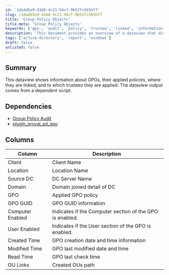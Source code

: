 ```yaml
---
id: '1da4d5e9-4168-4c21-94cf-9b52fc565bf7'
slug: /1da4d5e9-4168-4c21-94cf-9b52fc565bf7
title: 'Group Policy Objects'
title_meta: 'Group Policy Objects'
keywords: ['gpo', 'audit', 'policy', 'trustee', 'linked', 'information', 'output']
description: 'This document provides an overview of a dataview that displays information about Group Policy Objects (GPOs), including their applied policies, linkage locations, and trustees. It also outlines the dependencies required for the dataview to function and details the columns included in the output.'
tags: ['active-directory', 'report', 'windows']
draft: false
unlisted: false
---
```


## Summary

This dataview shows information about GPOs, their applied policies, where they are linked, and to which trustees they are applied. The dataview output comes from a dependent script.

## Dependencies

- [Group Policy Audit](/docs/2e5f5f2b-7c81-4aec-a76a-623a465f959a)
- [plugin_proval_ad_gpo](/docs/c7cf649a-dd80-4e9d-8c80-eb95b813b7c9)

## Columns

| Column          | Description                                      |
|-----------------|--------------------------------------------------|
| Client          | Client Name                                      |
| Location        | Location Name                                    |
| Source DC       | DC Server Name                                   |
| Domain          | Domain joined detail of DC                       |
| GPO             | Applied GPO policy                               |
| GPO GUID        | GPO GUID information                             |
| Computer Enabled | Indicates if the Computer section of the GPO is enabled. |
| User Enabled     | Indicates if the User section of the GPO is enabled. |
| Created Time    | GPO creation date and time information           |
| Modified Time   | GPO last modified date and time                 |
| Read Time       | GPO last check time                              |
| OU Links        | Created OUs path                                 |